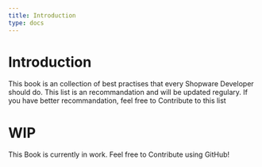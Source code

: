 ```yaml
---
title: Introduction
type: docs
---
```


# Introduction

This book is an collection of best practises that every Shopware Developer should do. This list is an recommandation and will be updated regulary. If you have better recommandation, feel free to Contribute to this list


# WIP

This Book is currently in work. Feel free to Contribute using GitHub!